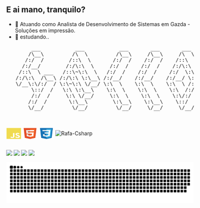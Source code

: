 ## E ai mano, tranquilo?

- 🔭 Atuando como Analista de Desenvolvimento de Sistemas em Gazda - Soluções em impressão.
- 💬 estudando..
  
<pre>
        ___           ___           ___       ___       ___     
       /\__\         /\  \         /\__\     /\__\     /\  \    
      /:/  /        /::\  \       /:/  /    /:/  /    /::\  \   
     /:/__/        /:/\:\  \     /:/  /    /:/  /    /:/\:\  \  
    /::\  \ ___   /::\~\:\  \   /:/  /    /:/  /    /:/  \:\  \ 
   /:/\:\  /\__\ /:/\:\ \:\__\ /:/__/    /:/__/    /:/__/ \:\__\
   \/__\:\/:/  / \:\~\:\ \/__/ \:\  \    \:\  \    \:\  \ /:/  /
        \::/  /   \:\ \:\__\    \:\  \    \:\  \    \:\  /:/  / 
        /:/  /     \:\ \/__/     \:\  \    \:\  \    \:\/:/  /  
       /:/  /       \:\__\        \:\__\    \:\__\    \::/  /   
       \/__/         \/__/         \/__/     \/__/     \/__/    
  </pre>
        
<div style="display: inline_block"><br>
  <img align="center" alt="Rafa-Js" height="30" width="40" src="https://raw.githubusercontent.com/devicons/devicon/master/icons/javascript/javascript-plain.svg">
  <img align="center" alt="Rafa-HTML" height="30" width="40" src="https://raw.githubusercontent.com/devicons/devicon/master/icons/html5/html5-original.svg">
  <img align="center" alt="Rafa-CSS" height="30" width="40" src="https://raw.githubusercontent.com/devicons/devicon/master/icons/css3/css3-original.svg">
  <img align="center" alt="Rafa-Csharp" height="30" width="40" src="https://upload.wikimedia.org/wikipedia/commons/d/d9/Node.js_logo.svg">
</div>
  
  ##
 
<div> 
  <a href="https://www.linkedin.com/in/daniel-rodrigues-de-vargas-81aabb224/" target="_blank"><img src="https://img.shields.io/badge/-LinkedIn-%230077B5?style=for-the-badge&logo=linkedin&logoColor=white" target="_blank"></a> 
  <a href="https://api.whatsapp.com/send?phone=5554991290697" target="_blank"><img src="https://img.shields.io/badge/WhatsApp-25D366?style=for-the-badge&logo=whatsapp&logoColor=white" target="_blank"></a>
  <a href="https://www.instagram.com/daniel_rodrigss/" target="_blank"><img src="https://img.shields.io/badge/-Instagram-%23E4405F?style=for-the-badge&logo=instagram&logoColor=white" target="_blank"></a>
  <a href = "mailto:daniel.vargas@gazda.com.br"><img src="https://img.shields.io/badge/-Gmail-%23333?style=for-the-badge&logo=gmail&logoColor=white" target="_blank"></a>
 
  ![Snake animation](https://github.com/dan1el074/dan1el074/blob/main/github-contribution-grid-snake.svg)
 
</div>
